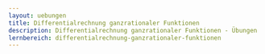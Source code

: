 ```yaml
---
layout: uebungen
title: Differentialrechnung ganzrationaler Funktionen
description: Differentialrechnung ganzrationaler Funktionen - Übungen
lernbereich: differentialrechnung-ganzrationaler-funktionen
---
```

